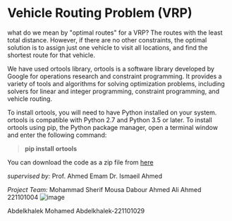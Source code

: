 # Vehicle Routing Problem (VRP)
what do we mean by "optimal routes" for a VRP?
The routes with the least total distance. However, if there are no other constraints, the optimal solution is to assign just one vehicle to visit all locations, and find the shortest route for that vehicle.

We have used ortools library, ortools is a software library developed by Google for operations research and constraint programming. It provides a variety of tools and algorithms for solving optimization problems, including solvers for linear and integer programming, constraint programming, and vehicle routing.

To install ortools, you will need to have Python installed on your system. ortools is compatible with Python 2.7 and Python 3.5 or later.
To install ortools using pip, the Python package manager, open a terminal window and enter the following command:

> **pip install ortools**

You can download the code as a zip file from
[here](https://drive.google.com/file/d/181CSPVrij9uX9JXJh-R-ZGMSy5LM62K8/view?usp=share_link)

*supervised by:*
Prof. Ahmed Emam
Dr. Ismaeil Ahmed

*Project Team:*
Mohammad Sherif Mousa Dabour
Ahmed Ali Ahmed 221101004
![image](https://user-images.githubusercontent.com/105702708/209889082-5ce58eb1-5a27-4c25-a529-6303f90f94b7.png)

Abdelkhalek Mohamed Abdelkhalek-221101029
